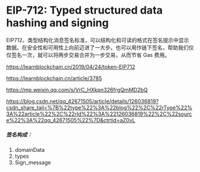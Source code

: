 # EIP-712: Typed structured data hashing and signing 

EIP712，类型结构化消息签名标准，可以结构化和可读的格式在签名提示中显示数据。在安全性和可用性上向前迈进了一大步。也可以用作链下签名，帮助我们仅仅签名一次，就可以将两步交易合并为一步交易，从而节省 Gas 费用。

https://learnblockchain.cn/2019/04/24/token-EIP712

https://learnblockchain.cn/article/3785

https://mp.weixin.qq.com/s/VrC_HXkpn326frgQmMD2bQ

https://blog.csdn.net/qq_42671505/article/details/126036819?csdn_share_tail=%7B%22type%22%3A%22blog%22%2C%22rType%22%3A%22article%22%2C%22rId%22%3A%22126036819%22%2C%22source%22%3A%22qq_42671505%22%7D&ctrtid=aZ0vL



##### 签名构成：

1. domainData
2. types
3. Sign_message



